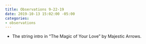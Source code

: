 ```yaml
---
title: Observations 9-22-19
date: 2019-10-13 15:02:00 -05:00
categories:
- observations
---
```


- The string intro in “The Magic of Your Love” by Majestic Arrows.